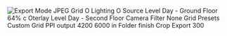 ![Export Mode JPEG Grid O Lighting O Source Level Day - Ground Floor 64% c Oterlay Level Day - Second Floor Camera Filter None Grid Presets Custom Grid PPI output 4200 6000 in Folder finish Crop Export 300 ](Exported%20image%2020240412150017-0.png)